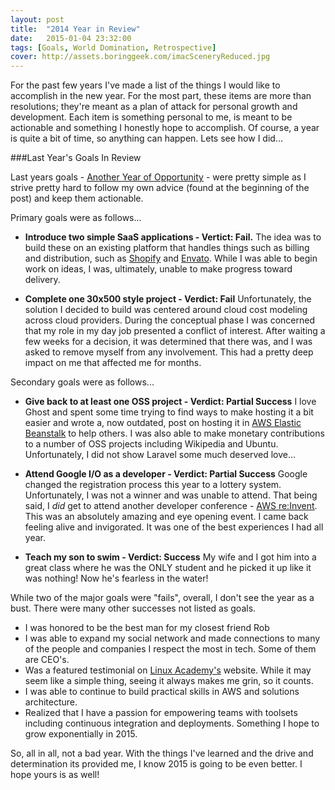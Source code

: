 ```yaml
---
layout: post
title:  "2014 Year in Review"
date:   2015-01-04 23:32:00
tags: [Goals, World Domination, Retrospective]
cover: http://assets.boringgeek.com/imacSceneryReduced.jpg
---
```


For the past few years I've made a list of the things I would like to accomplish in the new year. For the most part, these items are more than resolutions; they're meant as a plan of attack for personal growth and development.  Each item is something personal to me, is meant to be actionable and something I honestly hope to accomplish.  Of course, a year is quite a bit of time, so anything can happen.  Lets see how I did...

###Last Year's Goals In Review

Last years goals - [Another Year of Opportunity](/another-year-of-opportunity/) - were pretty simple as I strive pretty hard to follow my own advice (found at the beginning of the post) and keep them actionable.

Primary goals were as follows...

* **Introduce two simple SaaS applications - Vertict: Fail.** The idea was to build these on an existing platform that handles things such as billing and distribution, such as [Shopify](http://www.shopify.com) and [Envato](http://www.envato.com). While I was able to begin work on ideas, I was, ultimately, unable to make progress toward delivery.

* **Complete one 30x500 style project - Verdict: Fail** Unfortunately, the solution I decided to build was centered around cloud cost modeling across cloud providers.  During the conceptual phase I was concerned that my role in my day job presented a conflict of interest. After waiting a few weeks for a decision, it was determined that there was, and I was asked to remove myself from any involvement. This had a pretty deep impact on me that affected me for months.

Secondary goals were as follows...

* **Give back to at least one OSS project - Verdict: Partial Success** I love Ghost and spent some time trying to find ways to make hosting it a bit easier and wrote a, now outdated, post on hosting it in [AWS Elastic Beanstalk](/how-to-setup-ghost-on-elastic-beanstalk/) to help others. I was also able to make monetary contributions to a number of OSS projects including Wikipedia and Ubuntu. Unfortunately, I did not show Laravel some much deserved love...

* **Attend Google I/O as a developer - Verdict: Partial Success** Google changed the registration process this year to a lottery system.  Unfortunately, I was not a winner and was unable to attend.  That being said, I *did* get to attend another developer conference - [AWS re:Invent](https://reinvent.awsevents.com/). This was an absolutely amazing and eye opening event. I came back feeling alive and invigorated. It was one of the best experiences I had all year.

* **Teach my son to swim - Verdict: Success** My wife and I got him into a great class where he was the ONLY student and he picked it up like it was nothing! Now he's fearless in the water!

While two of the major goals were "fails", overall, I don't see the year as a bust.  There were many other successes not listed as goals.

* I was honored to be the best man for my closest friend Rob
* I was able to expand my social network and made connections to many of the people and companies I respect the most in tech. Some of them are CEO's.
* Was a featured testimonial on [Linux Academy's](http://LinuxAcademy.com) website.  While it may seem like a simple thing, seeing it always makes me grin, so it counts.
* I was able to continue to build practical skills in AWS and solutions architecture.
* Realized that I have a passion for empowering teams with toolsets including continuous integration and deployments.  Something I hope to grow exponentially in 2015.

So, all in all, not a bad year. With the things I've learned and the drive and determination its provided me, I know 2015 is going to be even better. I hope yours is as well!
